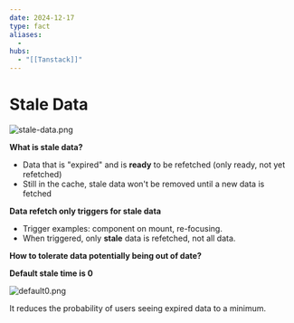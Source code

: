 ```yaml
---
date: 2024-12-17
type: fact
aliases:
  -
hubs:
  - "[[Tanstack]]"
---
```


# Stale Data

![stale-data.png](../assets/imgs/stale-data.png)


**What is stale data?**
  * Data that is "expired" and is **ready** to be refetched (only ready, not yet refetched)
  * Still in the cache, stale data won't be removed until a new data is fetched

**Data refetch only triggers for stale data**
  * Trigger examples: component on mount, re-focusing.
  * When triggered, only **stale** data is refetched, not all data.

**How to tolerate data potentially being out of date?**

**Default stale time is 0**

![default0.png](../assets/imgs/default0.png)

It reduces the probability of users seeing expired data to a minimum.
